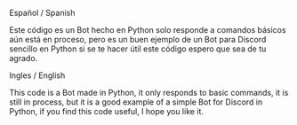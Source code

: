 Español / Spanish

Este código es un Bot hecho en Python solo responde a comandos básicos aún está en proceso, 
pero es un buen ejemplo de un Bot para Discord sencillo en Python 
si se te hacer útil este código espero que sea de tu agrado.

Ingles / English

This code is a Bot made in Python, it only responds to basic commands, 
it is still in process, but it is a good example of a simple Bot for Discord in Python, 
if you find this code useful, I hope you like it.
